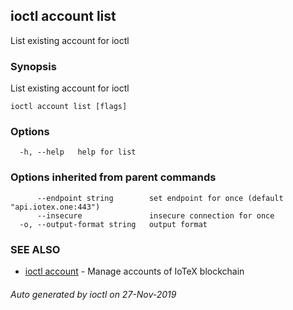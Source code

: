 ## ioctl account list

List existing account for ioctl

### Synopsis

List existing account for ioctl

```
ioctl account list [flags]
```

### Options

```
  -h, --help   help for list
```

### Options inherited from parent commands

```
      --endpoint string        set endpoint for once (default "api.iotex.one:443")
      --insecure               insecure connection for once
  -o, --output-format string   output format
```

### SEE ALSO

* [ioctl account](ioctl_account.md)	 - Manage accounts of IoTeX blockchain

###### Auto generated by ioctl on 27-Nov-2019
